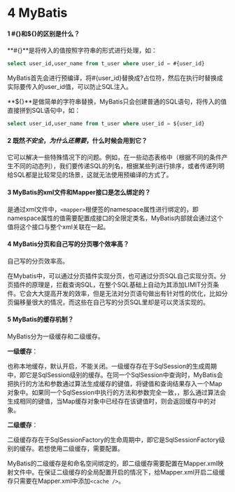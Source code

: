 # 4 MyBatis

#### 1 #{}和${}的区别是什么？

**#{}**是将传入的值按照字符串的形式进行处理，如：

```sql
select user_id,user_name from t_user where user_id = #{user_id}
```

MyBatis首先会进行预编译，将#{user_id}替换成?占位符，然后在执行时替换成实际要传入的user_id值，可以防止SQL注入。

**${}**是做简单的字符串替换，MyBatis只会创建普通的SQL语句，将传入的值直接拼到SQL语句中，如：

```sql
select user_id,user_name from t_user where user_id = ${user_id}
```

####  2 既然$不安全，为什么还需要$，什么时候会用到它？

它可以解决一些特殊情况下的问题。例如，在一些动态表格中（根据不同的条件产生不同的动态列），我们要传递SQL的列名，根据某些列进行排序，或者传递列明给SQL都是比较常见的场景，这就无法使用预编译的方式了。

#### 3 MyBatis的xml文件和Mapper接口是怎么绑定的？

是通过xml文件中，`<mapper>`根便签的namespace属性进行绑定的，即namespace属性的值需要配置成接口的全限定类名，MyBatis内部就会通过这个值将这个接口与整个xml关联在一起。

#### 4 MyBatis分页和自己写的分页哪个效率高？

自己写的分页效率高。

在Mybatis中，可以通过分页插件实现分页，也可通过分页SQL自己实现分页。分页插件的原理是，拦截查询SQL，在整个SQL基础上自动为其添加LIMIT分页条件。它会大大提高开发的效率，但是无法对分页语句做出有针对性的优化，比如分页偏移量很大的情况，而这些在自己写的分页SQL里却是可以灵活实现的。

#### 5 MyBatis的缓存机制？

MyBatis分为一级缓存和二级缓存。

**一级缓存**：

也称本地缓存，默认开启，不能关闭。一级缓存存在于SqlSession的生成周期中，即它是SqlSession级别的缓存。在同一个SqlSession中查询时，MyBatis会把执行的方法和参数通过算法生成缓存的键值，将键值和查询结果存入一个Map对象中。如果同一个SqlSession中执行的方法和参数完全一致，，那么通过算法会生成相同的键值，当Map缓存对象中已经存在该键值时，则会返回缓存中的对象。

**二级缓存**：

二级缓存存在于SqlSessionFactory的生命周期中，即它是SqlSessionFactory级别的缓存。若想使用二级缓存，需要配置。

MyBatis的二级缓存是和命名空间绑定的，即二级缓存需要配置在Mapper.xml映射文件中。在保证二级缓存的全局配置开启的情况下，给Mapper.xml开启二级缓存只需要在Mapper.xml中添加`<cache />`。